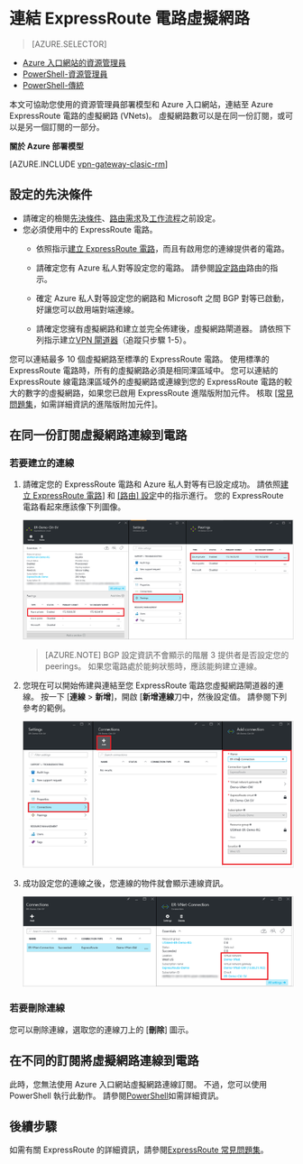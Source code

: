 <properties
   pageTitle="使用資源管理員部署模型和 Azure 入口網站連結 ExpressRoute 電路虛擬網路 |Microsoft Azure"
   description="這份文件提供概略瞭解如何連結 ExpressRoute 電路虛擬網路 (VNets)。"
   services="expressroute"
   documentationCenter="na"
   authors="cherylmc"
   manager="carmonm"
   editor=""
   tags="azure-resource-manager"/>
<tags
   ms.service="expressroute"
   ms.devlang="na"
   ms.topic="article"
   ms.tgt_pltfrm="na"
   ms.workload="infrastructure-services"
   ms.date="10/10/2016"
   ms.author="cherylmc" />

# <a name="link-a-virtual-network-to-an-expressroute-circuit"></a>連結 ExpressRoute 電路虛擬網路

> [AZURE.SELECTOR]
- [Azure 入口網站的資源管理員](expressroute-howto-linkvnet-portal-resource-manager.md)
- [PowerShell-資源管理員](expressroute-howto-linkvnet-arm.md)
- [PowerShell-傳統](expressroute-howto-linkvnet-classic.md)



本文可協助您使用的資源管理員部署模型和 Azure 入口網站，連結至 Azure ExpressRoute 電路的虛擬網路 (VNets)。 虛擬網路數可以是在同一份訂閱，或可以是另一個訂閱的一部分。


**關於 Azure 部署模型**

[AZURE.INCLUDE [vpn-gateway-clasic-rm](../../includes/vpn-gateway-classic-rm-include.md)]

## <a name="configuration-prerequisites"></a>設定的先決條件

- 請確定的檢閱[先決條件](expressroute-prerequisites.md)、[路由需求](expressroute-routing.md)及[工作流程](expressroute-workflows.md)之前設定。
- 您必須使用中的 ExpressRoute 電路。
    - 依照指示[建立 ExpressRoute 電路](expressroute-howto-circuit-arm.md)，而且有啟用您的連線提供者的電路。

    - 請確定您有 Azure 私人對等設定您的電路。 請參閱[設定路由](expressroute-howto-routing-portal-resource-manager.md)路由的指示。

    - 確定 Azure 私人對等設定您的網路和 Microsoft 之間 BGP 對等已啟動，好讓您可以啟用端對端連線。

    - 請確定您擁有虛擬網路和建立並完全佈建後，虛擬網路閘道器。 請依照下列指示建立[VPN 閘道器](../articles/vpn-gateway/vpn-gateway-howto-site-to-site-resource-manager-portal.md)（追蹤只步驟 1-5）。

您可以連結最多 10 個虛擬網路至標準的 ExpressRoute 電路。 使用標準的 ExpressRoute 電路時，所有的虛擬網路必須是相同淉區域中。 您可以連結的 ExpressRoute 線電路淉區域外的虛擬網路或連線到您的 ExpressRoute 電路的較大的數字的虛擬網路，如果您已啟用 ExpressRoute 進階版附加元件。 核取 [[常見問題集](expressroute-faqs.md)，如需詳細資訊的進階版附加元件]。

## <a name="connect-a-virtual-network-in-the-same-subscription-to-a-circuit"></a>在同一份訂閱虛擬網路連線到電路


### <a name="to-create-a-connection"></a>若要建立的連線

1. 請確定您的 ExpressRoute 電路和 Azure 私人對等有已設定成功。 請依照[建立 ExpressRoute 電路](expressroute-howto-circuit-arm.md)] 和 [[路由] 設定](expressroute-howto-routing-arm.md)中的指示進行。 您的 ExpressRoute 電路看起來應該像下列圖像。

    ![ExpressRoute 電路螢幕擷取畫面](./media/expressroute-howto-linkvnet-portal-resource-manager/routing1.png)

    >[AZURE.NOTE] BGP 設定資訊不會顯示的階層 3 提供者是否設定您的 peerings。 如果您電路處於能夠狀態時，應該能夠建立連線。

2. 您現在可以開始佈建與連結至您 ExpressRoute 電路您虛擬網路閘道器的連線。 按一下 [**連線** > **新增**]，開啟 [**新增連線**刀中，然後設定值。 請參閱下列參考的範例。


    ![新增連線的螢幕擷取畫面](./media/expressroute-howto-linkvnet-portal-resource-manager/samesub1.png)  


3. 成功設定您的連線之後，您連線的物件就會顯示連線資訊。

    ![連線物件的螢幕擷取畫面](./media/expressroute-howto-linkvnet-portal-resource-manager/samesub2.png)


### <a name="to-delete-a-connection"></a>若要刪除連線

您可以刪除連線，選取您的連線刀上的 [**刪除**] 圖示。

## <a name="connect-a-virtual-network-in-a-different-subscription-to-a-circuit"></a>在不同的訂閱將虛擬網路連線到電路

此時，您無法使用 Azure 入口網站虛擬網路連線訂閱。 不過，您可以使用 PowerShell 執行此動作。 請參閱[PowerShell](expressroute-howto-linkvnet-arm.md)如需詳細資訊。

## <a name="next-steps"></a>後續步驟

如需有關 ExpressRoute 的詳細資訊，請參閱[ExpressRoute 常見問題集](expressroute-faqs.md)。
